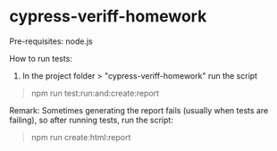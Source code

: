 # cypress-veriff-homework
Pre-requisites: node.js

How to run tests:
1) In the project folder > "cypress-veriff-homework" run the script 
> npm run test:run:and:create:report

Remark: Sometimes generating the report fails (usually when tests are failing), so after running tests, run the script: 
> npm run create:html:report
